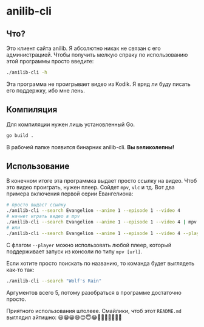 # anilib-cli

## Что?
Это клиент сайта anilib. Я абсолютно никак не связан с его администрацией. Чтобы получить мелкую спраку по использованию этой программы просто введите:
```bash
./anilib-cli -h
```
Эта программа не проигрывает видео из Kodik. Я вряд ли буду писать его поддержку, ибо мне лень.

## Компиляция
Для компиляции нужен лишь установленный Go.
```bash
go build .
```
В рабочей папке появится бинарник anilib-cli.
**Вы великолепны!**

## Использование
В конечном итоге эта программка выдает просто ссылку на видео. Чтоб это видео проиграть, нужен плеер. Сойдет `mpv`, `vlc` и тд.
Вот два примера включения первой серии Евангелиона:
```bash
# просто выдаст ссылку
./anilib-cli --search Evangelion --anime 1 --episode 1 --video 4
# начнет играть видео в mpv
./anilib-cli --search Evangelion --anime 1 --episode 1 --video 4 | mpv --playlist=-
# или
./anilib-cli --search Evangelion --anime 1 --episode 1 --video 4 --player mpv
```

С флагом `--player` можно использовать любой плеер, который поддерживает запуск из консоли по типу `mpv [url]`.

Если хотите просто поискать по названию, то команда будет выглядеть как-то так:
```bash
./anilib-cli --search "Wolf's Rain"
```
Аргументов всего 5, потому разобраться в программе достаточно просто.

Приятного использования штолеее.
Смайлики, чтоб этот `README.md` выглядил айтишно: 😃😁😀😅😊😇😂🤗🫢🤫🤭🤙🤙🤙
